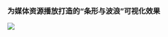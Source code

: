 
### 为媒体资源播放打造的“条形与波浪”可视化效果

![](
![](https://raw.githubusercontent.com/DuanJiaNing/IndicatorViewDemo/master/screenshot001.gif))